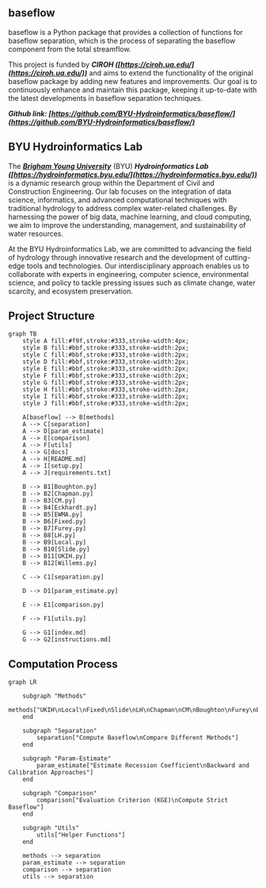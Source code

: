 ## **baseflow**

baseflow is a Python package that provides a collection of functions for baseflow separation, which is the process of separating the baseflow component from the total streamflow.

This project is funded by ***CIROH ([https://ciroh.ua.edu/](https://ciroh.ua.edu/))*** and aims to extend the functionality of the original baseflow package by adding new features and improvements. Our goal is to continuously enhance and maintain this package, keeping it up-to-date with the latest developments in baseflow separation techniques.


***Github link: [https://github.com/BYU-Hydroinformatics/baseflow/](https://github.com/BYU-Hydroinformatics/baseflow/)***

## **BYU Hydroinformatics Lab**
The ***[Brigham Young University](https://www.byu.edu/)*** (BYU) ***Hydroinformatics Lab ([https://hydroinformatics.byu.edu/](https://hydroinformatics.byu.edu/))*** is a dynamic research group within the Department of Civil and Construction Engineering. Our lab focuses on the integration of data science, informatics, and advanced computational techniques with traditional hydrology to address complex water-related challenges. By harnessing the power of big data, machine learning, and cloud computing, we aim to improve the understanding, management, and sustainability of water resources.

At the BYU Hydroinformatics Lab, we are committed to advancing the field of hydrology through innovative research and the development of cutting-edge tools and technologies. Our interdisciplinary approach enables us to collaborate with experts in engineering, computer science, environmental science, and policy to tackle pressing issues such as climate change, water scarcity, and ecosystem preservation.


## **Project Structure**

```mermaid
graph TB
    style A fill:#f9f,stroke:#333,stroke-width:4px;
    style B fill:#bbf,stroke:#333,stroke-width:2px;
    style C fill:#bbf,stroke:#333,stroke-width:2px;
    style D fill:#bbf,stroke:#333,stroke-width:2px;
    style E fill:#bbf,stroke:#333,stroke-width:2px;
    style F fill:#bbf,stroke:#333,stroke-width:2px;
    style G fill:#bbf,stroke:#333,stroke-width:2px;
    style H fill:#bbf,stroke:#333,stroke-width:2px;
    style I fill:#bbf,stroke:#333,stroke-width:2px;
    style J fill:#bbf,stroke:#333,stroke-width:2px;

    A[baseflow] --> B[methods]
    A --> C[separation]
    A --> D[param_estimate]
    A --> E[comparison]
    A --> F[utils]
    A --> G[docs]
    A --> H[README.md]
    A --> I[setup.py]
    A --> J[requirements.txt]

    B --> B1[Boughton.py]
    B --> B2[Chapman.py]
    B --> B3[CM.py]
    B --> B4[Eckhardt.py]
    B --> B5[EWMA.py]
    B --> B6[Fixed.py]
    B --> B7[Furey.py]
    B --> B8[LH.py]
    B --> B9[Local.py]
    B --> B10[Slide.py]
    B --> B11[UKIH.py]
    B --> B12[Willems.py]

    C --> C1[separation.py]

    D --> D1[param_estimate.py]

    E --> E1[comparison.py]

    F --> F1[utils.py]

    G --> G1[index.md]
    G --> G2[instructions.md]

```

## **Computation Process**


```mermaid
graph LR

    subgraph "Methods"
        methods["UKIH\nLocal\nFixed\nSlide\nLH\nChapman\nCM\nBoughton\nFurey\nEckhardt\nEWMA\nWillems"]
    end

    subgraph "Separation"
        separation["Compute Baseflow\nCompare Different Methods"]
    end

    subgraph "Param-Estimate"
        param_estimate["Estimate Recession Coefficient\nBackward and Calibration Approaches"]
    end

    subgraph "Comparison"
        comparison["Evaluation Criterion (KGE)\nCompute Strict Baseflow"]
    end

    subgraph "Utils"
        utils["Helper Functions"]
    end

    methods --> separation
    param_estimate --> separation
    comparison --> separation
    utils --> separation
```